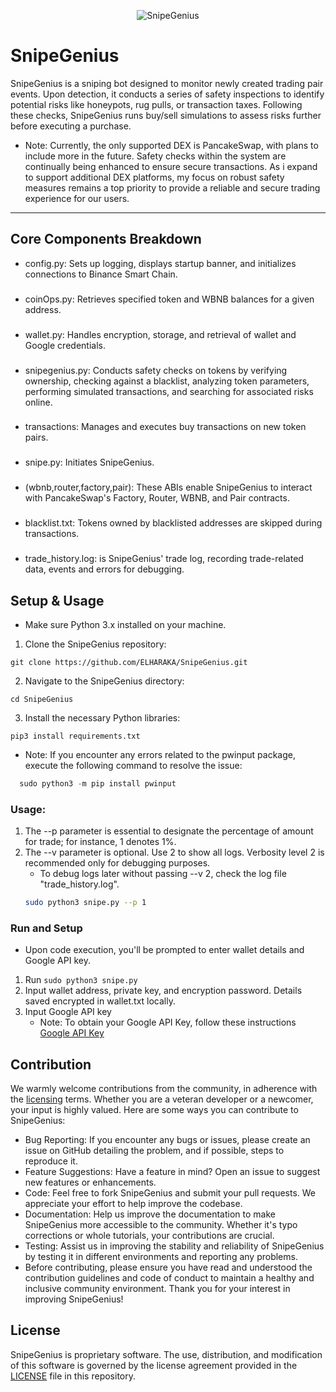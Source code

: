 <p align="center">
  <img src="https://i.ibb.co/fSc0xXb/web3dev-ma-snipegenius-py.png" alt="SnipeGenius">
</p>

# SnipeGenius
SnipeGenius is a sniping bot designed to monitor newly created trading pair events. Upon detection, it conducts a series of safety inspections to identify potential risks like honeypots, rug pulls, or transaction taxes. Following these checks, SnipeGenius runs buy/sell simulations to assess risks further before executing a purchase.

* Note: Currently, the only supported DEX is PancakeSwap, with plans to include more in the future. Safety checks within the system are continually being enhanced to ensure secure transactions. As i expand to support additional DEX platforms, my focus on robust safety measures remains a top priority to provide a reliable and secure trading experience for our users.


---
## Core Components Breakdown
- config.py: Sets up logging, displays startup banner, and initializes connections to Binance Smart Chain.
###
- coinOps.py: Retrieves specified token and WBNB balances for a given address.
###
- wallet.py: Handles encryption, storage, and retrieval of wallet and Google credentials.
###
- snipegenius.py: Conducts safety checks on tokens by verifying ownership, checking against a blacklist, analyzing token parameters, performing simulated transactions, and searching for associated risks online.
###
- transactions: Manages and executes buy transactions on new token pairs.
###
- snipe.py: Initiates SnipeGenius.
###
- (wbnb,router,factory,pair): These ABIs enable SnipeGenius to interact with PancakeSwap's Factory, Router, WBNB, and Pair contracts.
###
- blacklist.txt: Tokens owned by blacklisted addresses are skipped during transactions.
###
- trade_history.log: is SnipeGenius' trade log, recording trade-related data, events and errors for debugging.

## Setup & Usage
* Make sure Python 3.x installed on your machine.
1. Clone the SnipeGenius repository:
```
git clone https://github.com/ELHARAKA/SnipeGenius.git
```
2. Navigate to the SnipeGenius directory:
```
cd SnipeGenius
```
3. Install the necessary Python libraries:
```
pip3 install requirements.txt
```
* Note: If you encounter any errors related to the pwinput package, execute the following command to resolve the issue:
```python
  sudo python3 -m pip install pwinput
```

### Usage:
1. The --p parameter is essential to designate the percentage of amount for trade; for instance, 1 denotes 1%.
2. The --v parameter is optional. Use 2 to show all logs. Verbosity level 2 is recommended only for debugging purposes.
   * To debug logs later without passing --v 2, check the log file "trade_history.log".
   ```bash
   sudo python3 snipe.py --p 1
   ```

### Run and Setup
* Upon code execution, you'll be prompted to enter wallet details and Google API key.
1. Run `sudo python3 snipe.py`
2. Input wallet address, private key, and encryption password. Details saved encrypted in wallet.txt locally.
3. Input Google API key
   * Note: To obtain your Google API Key, follow these instructions [Google API Key](https://developers.google.com/webmaster-tools/search-console-api/v1/configure)

## Contribution
We warmly welcome contributions from the community, in adherence with the [licensing](https://github.com/ELHARAKA/SnipeGenius/blob/main/LICENSE) terms. Whether you are a veteran developer or a newcomer, your input is highly valued. Here are some ways you can contribute to SnipeGenius:

* Bug Reporting: If you encounter any bugs or issues, please create an issue on GitHub detailing the problem, and if possible, steps to reproduce it.
* Feature Suggestions: Have a feature in mind? Open an issue to suggest new features or enhancements.
* Code: Feel free to fork SnipeGenius and submit your pull requests. We appreciate your effort to help improve the codebase.
* Documentation: Help us improve the documentation to make SnipeGenius more accessible to the community. Whether it's typo corrections or whole tutorials, your contributions are crucial.
* Testing: Assist us in improving the stability and reliability of SnipeGenius by testing it in different environments and reporting any problems.
* Before contributing, please ensure you have read and understood the contribution guidelines and code of conduct to maintain a healthy and inclusive community environment. Thank you for your interest in improving SnipeGenius!

## License
SnipeGenius is proprietary software. The use, distribution, and modification of this software is governed by the license agreement provided in the [LICENSE](https://github.com/ELHARAKA/SnipeGenius/blob/main/LICENSE) file in this repository.
